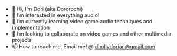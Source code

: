 - 👋 Hi, I’m Dori (aka Dororochi)
- 👀 I’m interested in everything audio! 
- 🌱 I’m currently learning video game audio techniques and implementation 
- 💞️ I’m looking to collaborate on video games and other multimedia projects
- 📫 How to reach me, Email me! @ dhollydorian@gmail.com

<!---
dhollydorian/dhollydorian is a ✨ special ✨ repository because its `README.md` (this file) appears on your GitHub profile.
You can click the Preview link to take a look at your changes.
--->
